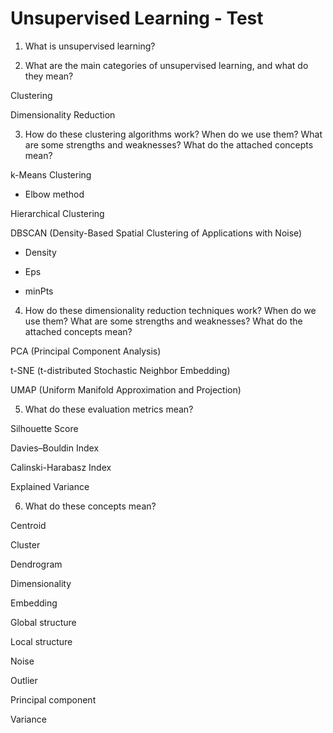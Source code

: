 # Unsupervised Learning - Test

1. What is unsupervised learning?

2. What are the main categories of unsupervised learning, and what do they mean?

Clustering

Dimensionality Reduction

3. How do these clustering algorithms work? When do we use them? What are some strengths and weaknesses? What do the attached concepts mean?

k-Means Clustering

- Elbow method  

Hierarchical Clustering 

DBSCAN (Density-Based Spatial Clustering of Applications with Noise)

- Density  

- Eps  

- minPts   

4. How do these dimensionality reduction techniques work? When do we use them? What are some strengths and weaknesses? What do the attached concepts mean?

PCA (Principal Component Analysis)

t-SNE (t-distributed Stochastic Neighbor Embedding)

UMAP (Uniform Manifold Approximation and Projection)

5. What do these evaluation metrics mean?

Silhouette Score  

Davies–Bouldin Index  

Calinski-Harabasz Index  

Explained Variance  

6. What do these concepts mean?

Centroid  

Cluster  

Dendrogram  

Dimensionality  

Embedding  

Global structure  

Local structure  

Noise  

Outlier  

Principal component  

Variance  
